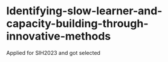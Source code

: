 # Identifying-slow-learner-and-capacity-building-through-innovative-methods
Applied for SIH2023 and got selected
